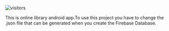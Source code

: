 ![visitors](https://visitor-badge.glitch.me/badge?page_id=page.id)


This is online library android app.To use this project you have to change the .json file that can be generated when you create the Firebase Database.
